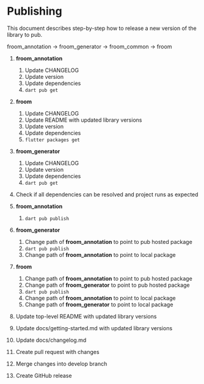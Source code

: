 # Publishing

This document describes step-by-step how to release a new version of the library to pub.

froom_annotation -> froom_generator -> froom_common -> froom

1. **froom_annotation**
    1. Update CHANGELOG
    1. Update version
    1. Update dependencies
    1. `dart pub get`
    
1. **froom**
    1. Update CHANGELOG
    1. Update README with updated library versions
    1. Update version
    1. Update dependencies
    1. `flutter packages get`
    
1. **froom_generator**
    1. Update CHANGELOG
    1. Update version
    1. Update dependencies
    1. `dart pub get`

1. Check if all dependencies can be resolved and project runs as expected

1. **froom_annotation** 
    1. `dart pub publish`
    
1. **froom_generator**
    1. Change path of **froom_annotation** to point to pub hosted package
    1. `dart pub publish`
    1. Change path of **froom_annotation** to point to local package    

1. **froom**
    1. Change path of **froom_annotation** to point to pub hosted package
    1. Change path of **froom_generator** to point to pub hosted package
    1. `dart pub publish`
    1. Change path of **froom_annotation** to point to local package
    1. Change path of **froom_generator** to point to local package

1. Update top-level README with updated library versions

1. Update docs/getting-started.md with updated library versions

1. Update docs/changelog.md
  	
1. Create pull request with changes

1. Merge changes into develop branch

1. Create GitHub release
